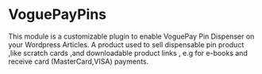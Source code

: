 # VoguePayPins
This module is a customizable plugin to enable VoguePay Pin Dispenser on your Wordpress Articles. A product used to sell dispensable pin product ,like scratch cards ,and downloadable product links , e.g for e-books and receive card (MasterCard,VISA) payments. 
